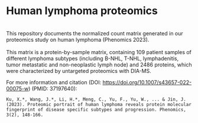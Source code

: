 # Human lymphoma proteomics
<br>
This repository documents the normalized count matrix generated in our proteomics study on human lymphoma (Phenomics 2023). <br><br>
This matrix is a protein-by-sample matrix, containing 109 patient samples of different lymphoma subtypes (including B-NHL, T-NHL, lymphadenitis, tumor metastatic and non-neoplastic lymph node) and 2486 proteins, which were characterized by untargeted proteomics with DIA-MS.

For more information and citation (DOI: https://doi.org/10.1007/s43657-022-00075-w) (PMID: 37197640):
```
Ku, X.*, Wang, J.*, Li, H.*, Meng, C., Yu, F., Yu, W., ... & Jin, J. (2023). Proteomic portrait of human lymphoma reveals protein molecular fingerprint of disease specific subtypes and progression. Phenomics, 3(2), 148-166.
```

